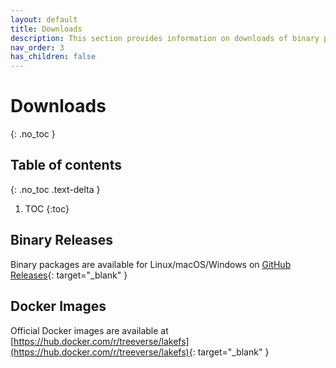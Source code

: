 ```yaml
---
layout: default
title: Downloads
description: This section provides information on downloads of binary packeges and official docker images.
nav_order: 3
has_children: false
---
```


# Downloads
{: .no_toc }

## Table of contents
{: .no_toc .text-delta }

1. TOC
{:toc}


## Binary Releases

Binary packages are available for Linux/macOS/Windows on [GitHub Releases](https://github.com/treeverse/lakeFS/releases){: target="_blank" }

## Docker Images

Official Docker images are available at [https://hub.docker.com/r/treeverse/lakefs](https://hub.docker.com/r/treeverse/lakefs){: target="_blank" }
